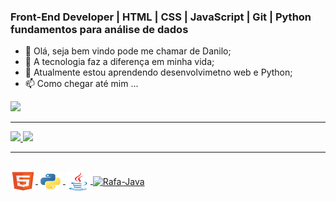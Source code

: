 ### Front-End Developer | HTML | CSS | JavaScript | Git | Python fundamentos para análise de dados

- 👋 Olá, seja bem vindo pode me chamar de Danilo;
- 👀 A tecnologia faz a diferença em minha vida;
- 🌱 Atualmente estou aprendendo desenvolvimetno web e Python;
- 📫 Como chegar até mim ...

<div> 
  <a href="https://www.linkedin.com/in/danilo-barross" target="_blank"><img src="https://img.shields.io/badge/-LinkedIn-%230077B5?style=for-the-badge&logo=linkedin&logoColor=white" target="_blank"></a>
</div>

<hr>

<div>
  <a href="https://github.com/danilobs2">
  <img height="180em" src="https://github-readme-stats.vercel.app/api?username=danilobs2&show_icons=true&theme=white&include_all_commits=true&count_private=true"/>
  <img height="180em" src="https://github-readme-stats.vercel.app/api/top-langs/?username=danilobs2&layout=compact&langs_count=7&theme=white"/>
</div>
  
<hr>
  
 <div style="display: inline_block"><br>
  <img align="center" alt="Danilo-HTML" height="30" width="40" src="https://raw.githubusercontent.com/devicons/devicon/master/icons/html5/html5-original.svg">
  <img align="center" alt="Danilo-Python" height="30" width="40" src="https://raw.githubusercontent.com/devicons/devicon/master/icons/python/python-original.svg">
  <img align="center" alt="Rafa-Java" height="30" width="40" src="https://raw.githubusercontent.com/devicons/devicon/master/icons/java/java-original.svg">
  <img align="center" alt="Rafa-Java" height="30" width="40" src="https://cdn.icon-icons.com/icons2/2415/PNG/512/c_original_logo_icon_146611.png">
</div>




